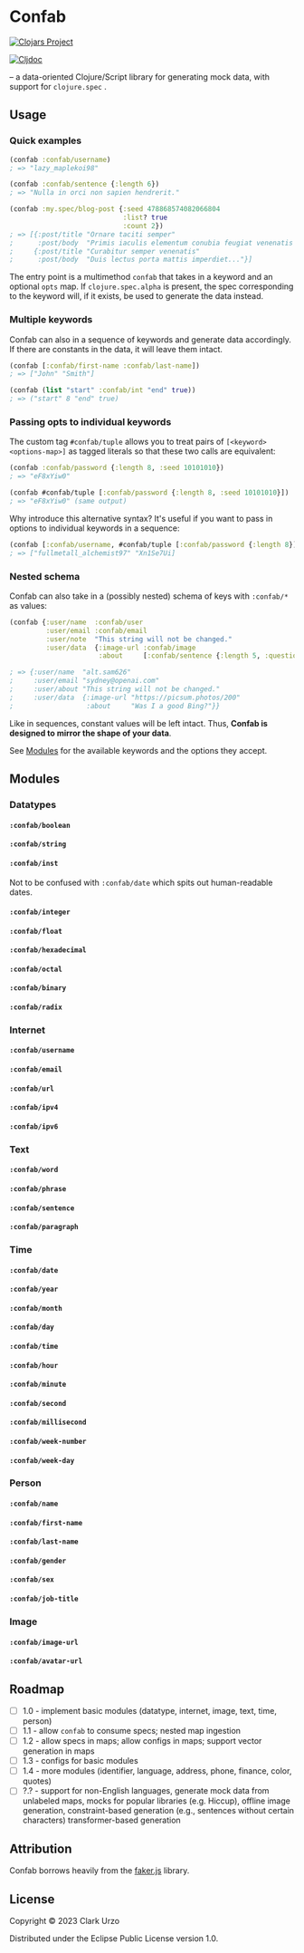 # Confab

[![Clojars Project](https://img.shields.io/clojars/v/com.zrkrlc/confab.svg)](https://clojars.org/com.zrkrlc/confab)

[![Cljdoc](https://cljdoc.org/badge/com.zrkrlc/confab)](https://cljdoc.org/d/com.zrkrlc/confab)

– a data-oriented Clojure/Script library for generating mock data, with support for `clojure.spec`
.

## Usage

### Quick examples

```clojure
(confab :confab/username)
; => "lazy_maplekoi98"

(confab :confab/sentence {:length 6})
; => "Nulla in orci non sapien hendrerit."

(confab :my.spec/blog-post {:seed 478868574082066804
                            :list? true
                            :count 2})
; => [{:post/title "Ornare taciti semper"
;      :post/body  "Primis iaculis elementum conubia feugiat venenatis dolor..."}
;     {:post/title "Curabitur semper venenatis"
;      :post/body  "Duis lectus porta mattis imperdiet..."}]
```

The entry point is a multimethod `confab` that takes in a keyword and an optional `opts` map. If `clojure.spec.alpha` is present, the spec corresponding to the keyword will, if it exists, be used to generate the data instead.

### Multiple keywords

Confab can also in a sequence of keywords and generate data accordingly. If there are constants in the data, it will leave them intact.

```clojure
(confab [:confab/first-name :confab/last-name])
; => ["John" "Smith"] 

(confab (list "start" :confab/int "end" true))
; => ("start" 8 "end" true)
```

### Passing opts to individual keywords

The custom tag `#confab/tuple` allows you to treat pairs of `[<keyword> <options-map>]` as tagged literals so that these two calls are equivalent:

```clojure
(confab :confab/password {:length 8, :seed 10101010})
; => "eF8xYiw0"

(confab #confab/tuple [:confab/password {:length 8, :seed 10101010}])
; => "eF8xYiw0" (same output)
```

Why introduce this alternative syntax? It's useful if you want to pass in options to individual keywords in a sequence:

```clojure
(confab [:confab/username, #confab/tuple [:confab/password {:length 8}]])
; => ["fullmetall_alchemist97" "Xn1Se7Ui]
```

### Nested schema

Confab can also take in a (possibly nested) schema of keys with `:confab/*` as values:

```clojure
(confab {:user/name  :confab/user
         :user/email :confab/email
         :user/note  "This string will not be changed."
         :user/data  {:image-url :confab/image
                      :about     [:confab/sentence {:length 5, :question? true}]}})

; => {:user/name  "alt.sam626"
;     :user/email "sydney@openai.com"
;     :user/about "This string will not be changed."
;     :user/data  {:image-url "https://picsum.photos/200"
;                  :about     "Was I a good Bing?"}}
```

Like in sequences, constant values will be left intact. Thus, **Confab is designed to mirror the shape of your data**.

See [Modules](#Modules) for the available keywords and the options they accept.


## Modules

### Datatypes

#### `:confab/boolean`

#### `:confab/string`

#### `:confab/inst`

Not to be confused with `:confab/date` which spits out human-readable dates.

#### `:confab/integer`

#### `:confab/float`

#### `:confab/hexadecimal`

#### `:confab/octal`

#### `:confab/binary`

#### `:confab/radix`

### Internet

#### `:confab/username`

#### `:confab/email`

#### `:confab/url`

#### `:confab/ipv4`

#### `:confab/ipv6`

### Text

#### `:confab/word`

#### `:confab/phrase`

#### `:confab/sentence`

#### `:confab/paragraph`


### Time

#### `:confab/date`

#### `:confab/year`

#### `:confab/month`

#### `:confab/day`

#### `:confab/time`

#### `:confab/hour`

#### `:confab/minute`

#### `:confab/second`

#### `:confab/millisecond`

#### `:confab/week-number`

#### `:confab/week-day`


### Person

#### `:confab/name`

#### `:confab/first-name`

#### `:confab/last-name`

#### `:confab/gender`

#### `:confab/sex`

#### `:confab/job-title`

### Image

#### `:confab/image-url`

#### `:confab/avatar-url`

## Roadmap

* [ ] 1.0 - implement basic modules (datatype, internet, image, text, time, person)
* [ ] 1.1 - allow `confab` to consume specs; nested map ingestion 
* [ ] 1.2 - allow specs in maps; allow configs in maps; support vector generation in maps
* [ ] 1.3 - configs for basic modules
* [ ] 1.4 - more modules (identifier, language, address, phone, finance, color, quotes)
* [ ] ?.? - support for non-English languages, generate mock data from unlabeled maps, mocks for popular libraries (e.g. Hiccup), offline image generation, constraint-based generation (e.g., sentences without certain characters) transformer-based generation

## Attribution

Confab borrows heavily from the [faker.js](https://github.com/faker-js/faker) library.


## License

Copyright © 2023 Clark Urzo

Distributed under the Eclipse Public License version 1.0.
